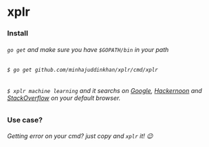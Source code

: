 # xplr

### Install
######  ```go get``` and make sure you have ``` $GOPATH/bin ``` in your path 
 
###### ``` $ go get github.com/minhajuddinkhan/xplr/cmd/xplr ```


 
######  ```$ xplr machine learning``` and it searchs on [Google](www.google.com), [Hackernoon](www.hackernoon.com) and [StackOverflow](www.stackoverflow.com) on your default browser. 

### Use case?

###### Getting error on your cmd? just copy and ```xplr``` it! :wink:
